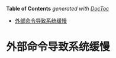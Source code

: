 <!-- START doctoc generated TOC please keep comment here to allow auto update -->
<!-- DON'T EDIT THIS SECTION, INSTEAD RE-RUN doctoc TO UPDATE -->
**Table of Contents**  *generated with [DocToc](https://github.com/thlorenz/doctoc)*

- [外部命令导致系统缓慢](#%E5%A4%96%E9%83%A8%E5%91%BD%E4%BB%A4%E5%AF%BC%E8%87%B4%E7%B3%BB%E7%BB%9F%E7%BC%93%E6%85%A2)

<!-- END doctoc generated TOC please keep comment here to allow auto update -->

# 外部命令导致系统缓慢